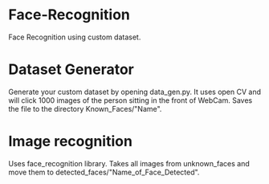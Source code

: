 # Face-Recognition
Face Recognition using custom dataset.

# Dataset Generator
Generate your custom dataset by opening data_gen.py. It uses open CV and will click 1000 images of the person sitting in the front of WebCam. Saves the file to the directory Known_Faces/"Name".

# Image recognition
Uses face_recognition library. Takes all images from unknown_faces and move them to detected_faces/"Name_of_Face_Detected".
